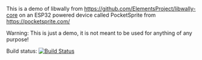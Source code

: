 This is a demo of libwally from  https://github.com/ElementsProject/libwally-core
on an ESP32 powered device called PocketSprite from https://pocketsprite.com/

Warning: This is just a demo, it is not meant to be used for anything of any purpose!

Build status: [![Build Status](https://travis-ci.org/greenaddress/8bkc-wally.png?branch=master)](https://travis-ci.org/greenaddress/8bkc-wally)
